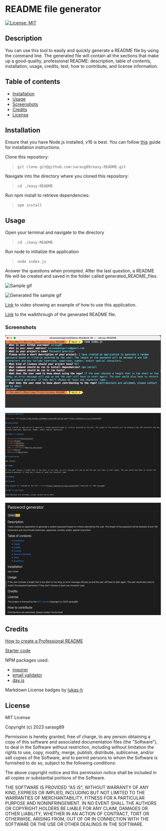 # README file generator

[![License: MIT](https://img.shields.io/badge/License-MIT-yellow.svg)](https://opensource.org/licenses/MIT)

## Description

You can use this tool to easily and quickly generate a README file by using the command line. The generated file will contain all the sections that make up a good-quality, professional README: description, table of contents, installation, usage, credits, test, how to contribute, and license information.

## Table of contents

- [Installation](#installation)
- [Usage](#usage)
- [Screenshots](#screenshots)
- [Credits](#credits)
- [License](#license)

## Installation

Ensure that you have Node.js installed, v16 is best. You can follow [this](https://coding-boot-camp.github.io/full-stack/nodejs/how-to-install-nodejs) guide for installation instructions.  

Clone this repository:  
>`git clone git@github.com:sarasg89/easy-README.git`  

Navigate into the directory where you cloned this repository:  
>`cd ./easy-README`  

Run npm install to retrieve dependencies:  
>`npm install`  

## Usage

Open your terminal and navigate to the directory
>`cd ./easy-README`  

Run node to initialize the application
> `node index.js`

Answer the questions when prompted. After the last question, a README file will be created and saved in the folder called generated_README_files.

![Sample gif](./images/README%20generator.gif)

![Generated file sample gif](./images/Generated%20README%20walkthrough.gif)

[Link](https://drive.google.com/file/d/1aYTYxM4f7E7U3WBCO7O6K05iKL-QtD54/view) to video showing an example of how to use this application.

[Link](https://drive.google.com/file/d/1Rts6_Lus1Jvmd7fbvST4D9puKcFUDfOd/view) to the walkthrough of the generated README file. 

### Screenshots

![terminal](./images/terminal.png)

![README](./images/README.png)

![README preview](./images/README%20preview.png)

## Credits

[How to create a Professional README](https://coding-boot-camp.github.io/full-stack/github/professional-readme-guide)

[Starter code](https://github.com/coding-boot-camp/potential-enigma)

NPM packages used:  

* [inquirer](https://www.npmjs.com/package/inquirer)
* [email validator](https://www.npmjs.com/package/email-validator)
* [day.js](https://day.js.org/)  

Markdown License badges by [lukas-h](https://gist.github.com/lukas-h/2a5d00690736b4c3a7ba)

## License

MIT License

Copyright (c) 2023 sarasg89

Permission is hereby granted, free of charge, to any person obtaining a copy of this software and associated documentation files (the "Software"), to deal in the Software without restriction, including without limitation the rights to use, copy, modify, merge, publish, distribute, sublicense, and/or sell copies of the Software, and to permit persons to whom the Software is furnished to do so, subject to the following conditions:

The above copyright notice and this permission notice shall be included in all copies or substantial portions of the Software.

THE SOFTWARE IS PROVIDED "AS IS", WITHOUT WARRANTY OF ANY KIND, EXPRESS OR IMPLIED, INCLUDING BUT NOT LIMITED TO THE WARRANTIES OF MERCHANTABILITY, FITNESS FOR A PARTICULAR PURPOSE AND NONINFRINGEMENT. IN NO EVENT SHALL THE AUTHORS OR COPYRIGHT HOLDERS BE LIABLE FOR ANY CLAIM, DAMAGES OR OTHER LIABILITY, WHETHER IN AN ACTION OF CONTRACT, TORT OR OTHERWISE, ARISING FROM, OUT OF OR IN CONNECTION WITH THE SOFTWARE OR THE USE OR OTHER DEALINGS IN THE SOFTWARE.
